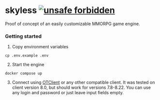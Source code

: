 skyless [![unsafe forbidden](https://img.shields.io/badge/unsafe-forbidden-success.svg)](https://github.com/rust-secure-code/safety-dance)
=
Proof of concept of an easily customizable MMORPG game engine.
### Getting started
1. Copy environment variables
```
cp .env.example .env
```
2. Start the engine
````
docker compose up
````
3. Connect using [OTClient](https://github.com/mehah/otclient) or any other compatible client. It was tested on client version 8.0, but should work for versions 7.8-8.22. You can use any login and password or just leave input fields empty.
